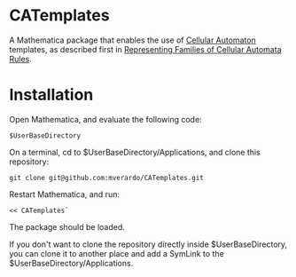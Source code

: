 # CATemplates

A Mathematica package that enables the use of [Cellular Automaton](http://en.wikipedia.org/wiki/Cellular_automaton) templates, as described first in [Representing Families of Cellular Automata Rules](http://www.mathematica-journal.com/2014/08/representing-families-of-cellular-automata-rules/).

# Installation

<!---
http://mathematica.stackexchange.com/questions/303/custom-package-development-basic-steps
--->

Open Mathematica, and evaluate the following code:
    
    $UserBaseDirectory
    
On a terminal, cd to $UserBaseDirectory/Applications, and clone this repository:

    git clone git@github.com:mverardo/CATemplates.git

Restart Mathematica, and run:

    << CATemplates`

The package should be loaded.

If you don't want to clone the repository directly inside $UserBaseDirectory, you can clone it to another place and add a SymLink to the $UserBaseDirectory/Applications.

